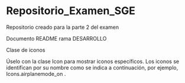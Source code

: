 # Repositorio_Examen_SGE
Repositorio creado para la parte 2 del examen


Documento README rama DESARROLLO 

Clase de iconos

Úselo con la clase Icon para mostrar iconos específicos. Los iconos se identifican por su nombre como se indica a continuación, por ejemplo, Icons.airplanemode_on .
